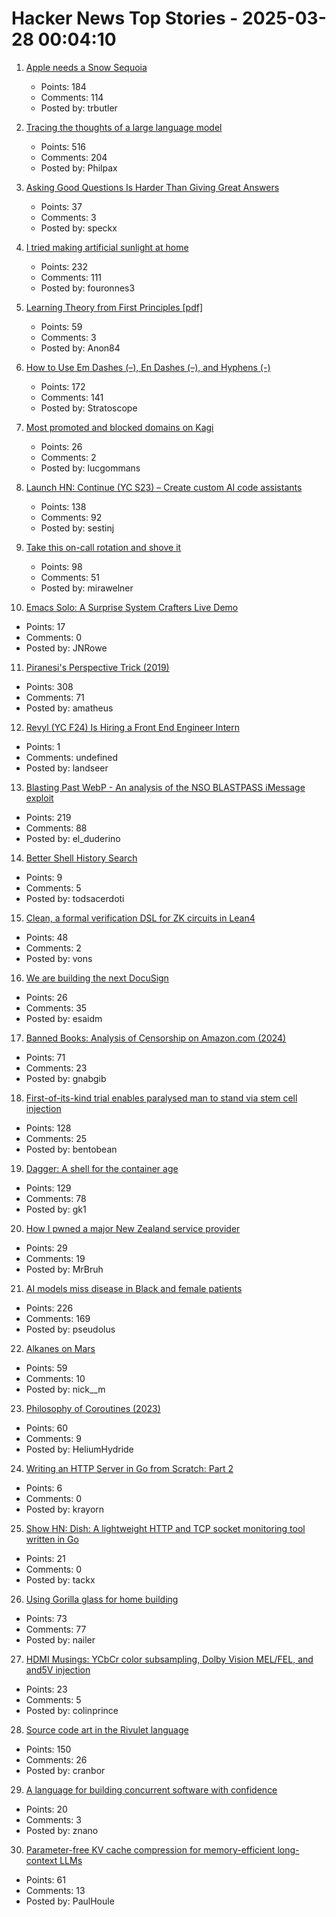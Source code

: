 # Hacker News Top Stories - 2025-03-28 00:04:10

1. [Apple needs a Snow Sequoia](https://reviews.ofb.biz/safari/article/1300.html)
   - Points: 184
   - Comments: 114
   - Posted by: trbutler

2. [Tracing the thoughts of a large language model](https://www.anthropic.com/research/tracing-thoughts-language-model)
   - Points: 516
   - Comments: 204
   - Posted by: Philpax

3. [Asking Good Questions Is Harder Than Giving Great Answers](https://newsletter.dancohen.org/archive/asking-good-questions-is-harder-than-giving-great-answers/)
   - Points: 37
   - Comments: 3
   - Posted by: speckx

4. [I tried making artificial sunlight at home](https://victorpoughon.fr/i-tried-making-artificial-sunlight-at-home/)
   - Points: 232
   - Comments: 111
   - Posted by: fouronnes3

5. [Learning Theory from First Principles [pdf]](https://www.di.ens.fr/~fbach/ltfp_book.pdf)
   - Points: 59
   - Comments: 3
   - Posted by: Anon84

6. [How to Use Em Dashes (–), En Dashes (–), and Hyphens (-)](https://www.merriam-webster.com/grammar/em-dash-en-dash-how-to-use)
   - Points: 172
   - Comments: 141
   - Posted by: Stratoscope

7. [Most promoted and blocked domains on Kagi](https://kagi.com/stats?stat=leaderboard)
   - Points: 26
   - Comments: 2
   - Posted by: lucgommans

8. [Launch HN: Continue (YC S23) – Create custom AI code assistants](https://hub.continue.dev/explore/assistants)
   - Points: 138
   - Comments: 92
   - Posted by: sestinj

9. [Take this on-call rotation and shove it](https://www.scottsmitelli.com/articles/take-oncall-and-shove-it/)
   - Points: 98
   - Comments: 51
   - Posted by: mirawelner

10. [Emacs Solo: A Surprise System Crafters Live Demo](https://www.rahuljuliato.com/posts/emacs-solo-demo)
   - Points: 17
   - Comments: 0
   - Posted by: JNRowe

11. [Piranesi's Perspective Trick (2019)](https://medium.com/@brunopostle/piranesis-perspective-trick-6bcd7a754da9)
   - Points: 308
   - Comments: 71
   - Posted by: amatheus

12. [Revyl (YC F24) Is Hiring a Front End Engineer Intern](https://www.ycombinator.com/companies/revyl/jobs/5rbIJLP-frontend-engineer-intern)
   - Points: 1
   - Comments: undefined
   - Posted by: landseer

13. [Blasting Past WebP - An analysis of the NSO BLASTPASS iMessage exploit](https://googleprojectzero.blogspot.com/2025/03/blasting-past-webp.html)
   - Points: 219
   - Comments: 88
   - Posted by: el_duderino

14. [Better Shell History Search](https://tratt.net/laurie/blog/2025/better_shell_history_search.html)
   - Points: 9
   - Comments: 5
   - Posted by: todsacerdoti

15. [Clean, a formal verification DSL for ZK circuits in Lean4](https://blog.zksecurity.xyz/posts/clean/)
   - Points: 48
   - Comments: 2
   - Posted by: vons

16. [We are building the next DocuSign](https://sgnly.com)
   - Points: 26
   - Comments: 35
   - Posted by: esaidm

17. [Banned Books: Analysis of Censorship on Amazon.com (2024)](https://citizenlab.ca/2024/11/analysis-of-censorship-on-amazon-com/)
   - Points: 71
   - Comments: 23
   - Posted by: gnabgib

18. [First-of-its-kind trial enables paralysed man to stand via stem cell injection](https://www.nature.com/articles/d41586-025-00863-0?linkId=13622861)
   - Points: 128
   - Comments: 25
   - Posted by: bentobean

19. [Dagger: A shell for the container age](https://dagger.io/blog/dagger-shell)
   - Points: 129
   - Comments: 78
   - Posted by: gk1

20. [How I pwned a major New Zealand service provider](https://mrbruh.com/majorprovider/)
   - Points: 29
   - Comments: 19
   - Posted by: MrBruh

21. [AI models miss disease in Black and female patients](https://www.science.org/content/article/ai-models-miss-disease-black-female-patients)
   - Points: 226
   - Comments: 169
   - Posted by: pseudolus

22. [Alkanes on Mars](https://www.science.org/content/blog-post/alkanes-mars)
   - Points: 59
   - Comments: 10
   - Posted by: nick__m

23. [Philosophy of Coroutines (2023)](https://www.chiark.greenend.org.uk/~sgtatham/quasiblog/coroutines-philosophy/)
   - Points: 60
   - Comments: 9
   - Posted by: HeliumHydride

24. [Writing an HTTP Server in Go from Scratch: Part 2](https://www.krayorn.com/posts/http-server-go-2/)
   - Points: 6
   - Comments: 0
   - Posted by: krayorn

25. [Show HN: Dish: A lightweight HTTP and TCP socket monitoring tool written in Go](https://github.com/thevxn/dish)
   - Points: 21
   - Comments: 0
   - Posted by: tackx

26. [Using Gorilla glass for home building](https://www.wsj.com/business/corning-window-gorilla-glass-4f443b07)
   - Points: 73
   - Comments: 77
   - Posted by: nailer

27. [HDMI Musings: YCbCr color subsampling, Dolby Vision MEL/FEL, and and5V injection](http://archimago.blogspot.com/2025/03/hdmi-musings-high-speed-cables-data.html)
   - Points: 23
   - Comments: 5
   - Posted by: colinprince

28. [Source code art in the Rivulet language](https://github.com/rottytooth/Rivulet)
   - Points: 150
   - Comments: 26
   - Posted by: cranbor

29. [A language for building concurrent software with confidence](https://github.com/inko-lang/inko)
   - Points: 20
   - Comments: 3
   - Posted by: znano

30. [Parameter-free KV cache compression for memory-efficient long-context LLMs](https://arxiv.org/abs/2503.10714)
   - Points: 61
   - Comments: 13
   - Posted by: PaulHoule

